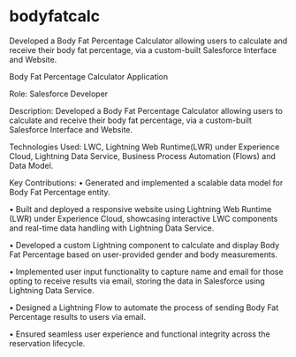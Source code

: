 # bodyfatcalc
Developed a Body Fat Percentage Calculator allowing users to calculate and receive their body fat percentage, via a custom-built Salesforce Interface and Website.

Body Fat Percentage Calculator Application 

Role: Salesforce Developer

Description:
Developed a Body Fat Percentage Calculator allowing users to calculate and receive their body fat percentage, via a custom-built Salesforce Interface and Website.

Technologies Used: LWC, Lightning Web Runtime(LWR) under Experience Cloud, Lightning Data Service, Business Process Automation (Flows) and Data Model.

Key Contributions:
•	Generated and implemented a scalable data model for Body Fat Percentage entity.

•	Built and deployed a responsive website using Lightning Web Runtime (LWR) under Experience Cloud, showcasing interactive LWC components and real-time data handling with Lightning Data Service.

•	Developed a custom Lightning component to calculate and display Body Fat Percentage based on user-provided gender and body measurements.

•	Implemented user input functionality to capture name and email for those opting to receive results via email, storing the data in Salesforce using Lightning Data Service.

•	Designed a Lightning Flow to automate the process of sending Body Fat Percentage results to users via email.

•	Ensured seamless user experience and functional integrity across the reservation lifecycle.
